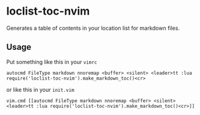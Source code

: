 # loclist-toc-nvim

Generates a table of contents in your location list for markdown files.

## Usage

Put something like this in your `vimrc`

```
autocmd FileType markdown nnoremap <buffer> <silent> <leader>tt :lua require('loclist-toc-nvim').make_markdown_toc()<cr>
```

or like this in your `init.vim`

```
vim.cmd [[autocmd FileType markdown nnoremap <buffer> <silent> <leader>tt :lua require('loclist-toc-nvim').make_markdown_toc()<cr>]]
```
